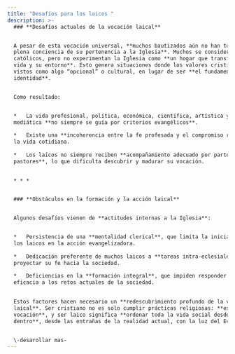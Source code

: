 ```yaml
---
title: "Desafíos para los laicos "
description: >-
  ### **Desafíos actuales de la vocación laical**


  A pesar de esta vocación universal, **muchos bautizados aún no han tomado
  plena conciencia de su pertenencia a la Iglesia**. Muchos se consideran
  católicos, pero no experimentan la Iglesia como **un hogar que transforma su
  vida y su entorno**. Esto genera situaciones donde los valores cristianos son
  vistos como algo “opcional” o cultural, en lugar de ser **el fundamento de su
  identidad**.


  Como resultado:


  *   La vida profesional, política, económica, científica, artística y
  mediática **no siempre se guía por criterios evangélicos**.
      
  *   Existe una **incoherencia entre la fe profesada y el compromiso real** en
  la vida cotidiana.
      
  *   Los laicos no siempre reciben **acompañamiento adecuado por parte de los
  pastores**, lo que dificulta descubrir y madurar su vocación.
      

  * * *


  ### **Obstáculos en la formación y la acción laical**


  Algunos desafíos vienen de **actitudes internas a la Iglesia**:


  *   Persistencia de una **mentalidad clerical**, que limita la iniciativa de
  los laicos en la acción evangelizadora.
      
  *   Dedicación preferente de muchos laicos a **tareas intra-eclesiales**, sin
  proyectar su fe hacia la sociedad.
      
  *   Deficiencias en la **formación integral**, que impiden responder con
  eficacia a los retos actuales de la sociedad.
      

  Estos factores hacen necesario un **redescubrimiento profundo de la vocación
  laical**. Ser cristiano no es solo cumplir prácticas religiosas: **es tener
  vocación**, y ser laico significa **ordenar toda la vida social desde
  dentro**, desde las entrañas de la realidad actual, con la luz del Evangelio.


  \-desarollar mas-
---
```

